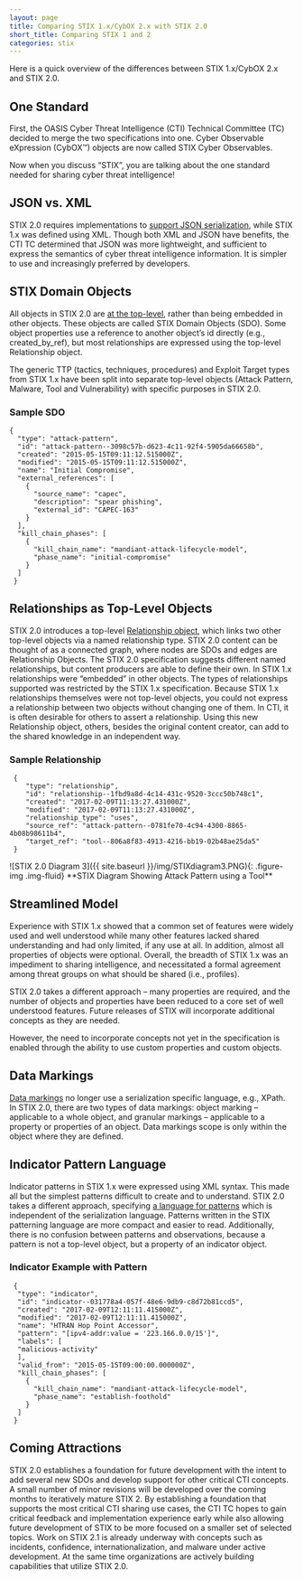 ```yaml
---
layout: page
title: Comparing STIX 1.x/CybOX 2.x with STIX 2.0
short_title: Comparing STIX 1 and 2
categories: stix
---
```


Here is a quick overview of the differences between STIX 1.x/CybOX 2.x and STIX 2.0.

## One Standard

First, the OASIS Cyber Threat Intelligence (CTI) Technical Committee (TC) decided to merge the two specifications into one. Cyber Observable eXpression (CybOX™) objects are now called STIX Cyber Observables.

Now when you discuss “STIX”, you are talking about the one standard needed for sharing cyber threat intelligence!

## JSON vs. XML

STIX 2.0 requires implementations to [support JSON serialization](https://docs.google.com/document/d/1IcA5KhglNdyX3tO17bBluC5nqSf70M5qgK9nuAoYJgw/edit#heading=h.vj2dopx186bb), while STIX 1.x was defined using XML. Though both XML and JSON have benefits, the CTI TC determined that JSON was more lightweight, and sufficient to express the semantics of cyber threat intelligence information. It is simpler to use and increasingly preferred by developers.

## STIX Domain Objects

All objects in STIX 2.0 are [at the top-level](https://docs.google.com/document/d/1IcA5KhglNdyX3tO17bBluC5nqSf70M5qgK9nuAoYJgw/edit#heading=h.1j0vun2r7rgb), rather than being embedded in other objects. These objects are called STIX Domain Objects (SDO). Some object properties use a reference to another object’s id directly (e.g., created\_by\_ref), but most relationships are expressed using the top-level Relationship object.

The generic TTP (tactics, techniques, procedures) and Exploit Target types from STIX 1.x have been split into separate top-level objects (Attack Pattern, Malware, Tool and Vulnerability) with specific purposes in STIX 2.0.

### Sample SDO

```
{
  "type": "attack-pattern",
  "id": "attack-pattern--3098c57b-d623-4c11-92f4-5905da66658b",
  "created": "2015-05-15T09:11:12.515000Z",
  "modified": "2015-05-15T09:11:12.515000Z",
  "name": "Initial Compromise",  
  "external_references": [
    {
      "source_name": "capec",
      "description": "spear phishing",
      "external_id": "CAPEC-163"
    }
  ],
  "kill_chain_phases": [
    {
      "kill_chain_name": "mandiant-attack-lifecycle-model",
      "phase_name": "initial-compromise"
    }
  ]
 }
```

## Relationships as Top-Level Objects

STIX 2.0 introduces a top-level [Relationship object](https://docs.google.com/document/d/1IcA5KhglNdyX3tO17bBluC5nqSf70M5qgK9nuAoYJgw/edit#heading=h.l326yout8qc1), which links two other top-level objects via a named relationship type. STIX 2.0 content can be thought of as a connected graph, where nodes are SDOs and edges are Relationship Objects. The STIX 2.0 specification suggests different named relationships, but content producers are able to define their own. In STIX 1.x relationships were “embedded” in other objects. The types of relationships supported was restricted by the STIX 1.x specification. Because STIX 1.x relationships themselves were not top-level objects, you could not express a relationship between two objects without changing one of them. In CTI, it is often desirable for others to assert a relationship. Using this new Relationship object, others, besides the original content creator, can add to the shared knowledge in an independent way.

### Sample Relationship

```
 {
    "type": "relationship",
    "id": "relationship--1fbd9a8d-4c14-431c-9520-3ccc50b748c1",
    "created": "2017-02-09T11:13:27.431000Z",
    "modified": "2017-02-09T11:13:27.431000Z",
    "relationship_type": "uses",
    "source_ref": "attack-pattern--0781fe70-4c94-4300-8865-4b08b98611b4",
    "target_ref": "tool--806a8f83-4913-4216-bb19-02b48ae25da5"
 }
```
<div class="figure center-block text-center" markdown="span">
![STIX 2.0 Diagram 3]({{ site.baseurl }}/img/STIXdiagram3.PNG){: .figure-img .img-fluid}
**STIX Diagram Showing Attack Pattern using a Tool**
</div>

## Streamlined Model

Experience with STIX 1.x showed that a common set of features were widely used and well understood while many other features lacked shared understanding and had only limited, if any use at all. In addition, almost all properties of objects were optional. Overall, the breadth of STIX 1.x was an impediment to sharing intelligence, and necessitated a formal agreement among threat groups on what should be shared (i.e., profiles).

STIX 2.0 takes a different approach – many properties are required, and the number of objects and properties have been reduced to a core set of well understood features. Future releases of STIX will incorporate additional concepts as they are needed.

However, the need to incorporate concepts not yet in the specification is enabled through the ability to use custom properties and custom objects.

## Data Markings

[Data markings](https://docs.google.com/document/d/1IcA5KhglNdyX3tO17bBluC5nqSf70M5qgK9nuAoYJgw/edit#heading=h.j0uqagkk6m9n) no longer use a serialization specific language, e.g., XPath. In STIX 2.0, there are two types of data markings: object marking – applicable to a whole object, and granular markings – applicable to a property or properties of an object. Data markings scope is only within the object where they are defined.

## Indicator Pattern Language

Indicator patterns in STIX 1.x were expressed using XML syntax. This made all but the simplest patterns difficult to create and to understand. STIX 2.0 takes a different approach, specifying [a language for patterns](https://docs.google.com/document/d/1suvd7z7YjNKWOwgko-vJ84jfGuxSYZjOQlw5leCswPY) which is independent of the serialization language. Patterns written in the STIX patterning language are more compact and easier to read. Additionally, there is no confusion between patterns and observations, because a pattern is not a top-level object, but a property of an indicator object.

### Indicator Example with Pattern

```
 {
  "type": "indicator",
  "id": "indicator--031778a4-057f-48e6-9db9-c8d72b81ccd5",
  "created": "2017-02-09T12:11:11.415000Z",
  "modified": "2017-02-09T12:11:11.415000Z",
  "name": "HTRAN Hop Point Accessor",
  "pattern": "[ipv4-addr:value = '223.166.0.0/15']",
  "labels": [
  "malicious-activity"
  ],
  "valid_from": "2015-05-15T09:00:00.000000Z",
  "kill_chain_phases": [
    {
      "kill_chain_name": "mandiant-attack-lifecycle-model",
      "phase_name": "establish-foothold"
    }
  ]
 }
```

## Coming Attractions

STIX 2.0 establishes a foundation for future development with the intent to add several new SDOs and develop support for other critical CTI concepts. A small number of minor revisions will be developed over the coming months to iteratively mature STIX 2. By establishing a foundation that supports the most critical CTI sharing use cases, the CTI TC hopes to gain critical feedback and implementation experience early while also allowing future development of STIX to be more focused on a smaller set of selected topics. Work on STIX 2.1 is already underway with concepts such as incidents, confidence, internationalization, and malware under active development. At the same time organizations are actively building capabilities that utilize STIX 2.0.
